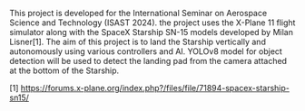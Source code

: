 This project is developed for the International Seminar on Aerospace Science and Technology (ISAST 2024).
the project uses the X-Plane 11 flight simulator along with the SpaceX Starship SN-15 models developed by Milan Lisner[1].
The aim of this project is to land the Starship vertically and autonomously using various controllers and AI. YOLOv8 model for object detection will be used to detect the landing pad from the camera attached at the bottom of the Starship.

[1] https://forums.x-plane.org/index.php?/files/file/71894-spacex-starship-sn15/
